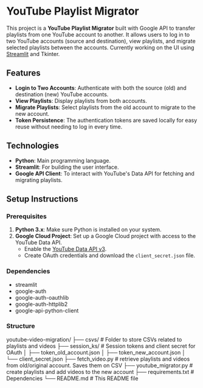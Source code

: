 
# YouTube Playlist Migrator

This project is a **YouTube Playlist Migrator** built with Google API to transfer playlists from one YouTube account to another. It allows users to log in to two YouTube accounts (source and destination), view playlists, and migrate selected playlists between the accounts.
Currently working on the UI using [Streamlit](https://streamlit.io/) and Tkinter.

## Features

- **Login to Two Accounts**: Authenticate with both the source (old) and destination (new) YouTube accounts.
- **View Playlists**: Display playlists from both accounts.
- **Migrate Playlists**: Select playlists from the old account to migrate to the new account.
- **Token Persistence**: The authentication tokens are saved locally for easy reuse without needing to log in every time.

## Technologies

- **Python**: Main programming language.
- **Streamlit**: For building the user interface.
- **Google API Client**: To interact with YouTube's Data API for fetching and migrating playlists.

## Setup Instructions

### Prerequisites

1. **Python 3.x**: Make sure Python is installed on your system.
2. **Google Cloud Project**: Set up a Google Cloud project with access to the YouTube Data API.
   - Enable the [YouTube Data API v3](https://console.developers.google.com/apis/library/youtube.googleapis.com).
   - Create OAuth credentials and download the `client_secret.json` file.

### Dependencies
- streamlit
- google-auth
- google-auth-oauthlib
- google-auth-httplib2
- google-api-python-client

### Structure
youtube-video-migration/
├── csvs/               # Folder to store CSVs related to playlists and videos
├── session_ks/         # Session tokens and client secret for OAuth
│   ├── token_old_account.json
│   ├── token_new_account.json
│   └── client_secret.json
├── fetch_video.py      # retrieve playlists and videos from old/original account. Saves them on CSV
├── youtube_migrator.py # create playlists and add videos to the new account
├── requirements.txt    # Dependencies
└── README.md           # This README file


